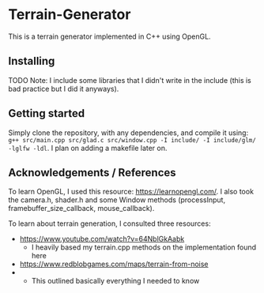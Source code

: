 # Terrain-Generator 
This is a terrain generator implemented in C++ using OpenGL. 

## Installing
TODO
Note: I include some libraries that I didn't write in the include (this is bad practice but I did it anyways). 

## Getting started 
Simply clone the repository, with any dependencies, and compile it using: `g++ src/main.cpp src/glad.c src/window.cpp -I include/ -I include/glm/ -lglfw -ldl`. I plan on adding a makefile later on.

## Acknowledgements / References 
To learn OpenGL, I used this resource: https://learnopengl.com/. I also took the camera.h, shader.h and some Window methods (processInput, framebuffer_size_callback, mouse_callback). 

To learn about terrain generation, I consulted three resources:
- https://www.youtube.com/watch?v=64NblGkAabk 
    - I heavily based my terrain.cpp methods on the implementation found here
- https://www.redblobgames.com/maps/terrain-from-noise
-   - This outlined basically everything I needed to know 
